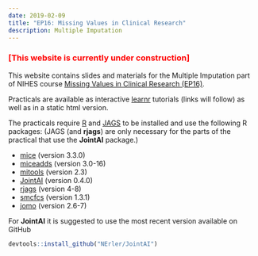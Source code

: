 ```yaml
---
date: 2019-02-09
title: "EP16: Missing Values in Clinical Research"
description: Multiple Imputation
---
```


<div style="color:red;">
<h3>[This website is currently under construction]</h3>
</div>

This website contains slides and materials for the Multiple Imputation part of
NIHES course [Missing Values in Clinical Research (EP16)](https://www.nihes.com/course/ep16_missing_values_in_clinical_research/).

Practicals are available as interactive [learnr](https://rstudio.github.io/learnr/)
tutorials (links will follow) as well as in a static html version.

The practicals require [R](https://cran.r-project.org/) and
[JAGS](https://sourceforge.net/projects/mcmc-jags/files/) to be installed and
use the following R packages:
(JAGS (and **rjags**) are only necessary for the parts of the practical that use the **JointAI** package.)

* [mice](https://cran.r-project.org/web/packages/mice) (version 3.3.0)
* [miceadds](https://cran.r-project.org/web/packages/miceadds) (version 3.0-16)
* [mitools](https://cran.r-project.org/web/packages/mitools) (version 2.3)
* [JointAI](https://cran.r-project.org/web/packages/JointAI) (version 0.4.0)
* [rjags](https://cran.r-project.org/web/packages/rjags) (version 4-8)
* [smcfcs](https://cran.r-project.org/web/packages/smcfcs) (version 1.3.1)
* [jomo](https://cran.r-project.org/web/packages/jomo) (version 2.6-7)

For **JointAI** it is suggested to use the most recent version available on GitHub
```r
devtools::install_github("NErler/JointAI")
```
